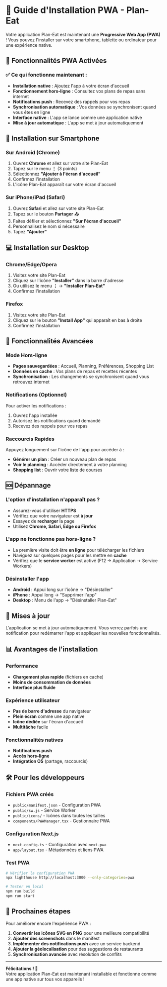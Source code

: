 # 📱 Guide d'Installation PWA - Plan-Eat

Votre application Plan-Eat est maintenant une **Progressive Web App (PWA)** ! Vous pouvez l'installer sur votre smartphone, tablette ou ordinateur pour une expérience native.

## 🎉 Fonctionnalités PWA Activées

### ✅ Ce qui fonctionne maintenant :
- **Installation native** : Ajoutez l'app à votre écran d'accueil
- **Fonctionnement hors-ligne** : Consultez vos plans de repas sans internet
- **Notifications push** : Recevez des rappels pour vos repas
- **Synchronisation automatique** : Vos données se synchronisent quand vous êtes en ligne
- **Interface native** : L'app se lance comme une application native
- **Mise à jour automatique** : L'app se met à jour automatiquement

## 📱 Installation sur Smartphone

### Sur Android (Chrome)
1. Ouvrez **Chrome** et allez sur votre site Plan-Eat
2. Tapez sur le menu **⋮** (3 points)
3. Sélectionnez **"Ajouter à l'écran d'accueil"**
4. Confirmez l'installation
5. L'icône Plan-Eat apparaît sur votre écran d'accueil

### Sur iPhone/iPad (Safari)
1. Ouvrez **Safari** et allez sur votre site Plan-Eat
2. Tapez sur le bouton **Partager** 📤
3. Faites défiler et sélectionnez **"Sur l'écran d'accueil"**
4. Personnalisez le nom si nécessaire
5. Tapez **"Ajouter"**

## 💻 Installation sur Desktop

### Chrome/Edge/Opera
1. Visitez votre site Plan-Eat
2. Cliquez sur l'icône **"Installer"** dans la barre d'adresse
3. Ou utilisez le menu **⋮** → **"Installer Plan-Eat"**
4. Confirmez l'installation

### Firefox
1. Visitez votre site Plan-Eat
2. Cliquez sur le bouton **"Install App"** qui apparaît en bas à droite
3. Confirmez l'installation

## 🔧 Fonctionnalités Avancées

### Mode Hors-ligne
- **Pages sauvegardées** : Accueil, Planning, Préférences, Shopping List
- **Données en cache** : Vos plans de repas et recettes récentes
- **Synchronisation** : Les changements se synchronisent quand vous retrouvez internet

### Notifications (Optionnel)
Pour activer les notifications :
1. Ouvrez l'app installée
2. Autorisez les notifications quand demandé
3. Recevez des rappels pour vos repas

### Raccourcis Rapides
Appuyez longuement sur l'icône de l'app pour accéder à :
- **Générer un plan** : Créer un nouveau plan de repas
- **Voir le planning** : Accéder directement à votre planning
- **Shopping list** : Ouvrir votre liste de courses

## 🆘 Dépannage

### L'option d'installation n'apparaît pas ?
- Assurez-vous d'utiliser **HTTPS**
- Vérifiez que votre navigateur est **à jour**
- Essayez de **recharger** la page
- Utilisez **Chrome, Safari, Edge ou Firefox**

### L'app ne fonctionne pas hors-ligne ?
- La première visite doit être **en ligne** pour télécharger les fichiers
- Naviguez sur quelques pages pour les mettre en **cache**
- Vérifiez que le **service worker** est activé (F12 → Application → Service Workers)

### Désinstaller l'app
- **Android** : Appui long sur l'icône → "Désinstaller"
- **iPhone** : Appui long → "Supprimer l'app"
- **Desktop** : Menu de l'app → "Désinstaller Plan-Eat"

## 🔄 Mises à jour

L'application se met à jour automatiquement. Vous verrez parfois une notification pour redémarrer l'app et appliquer les nouvelles fonctionnalités.

## 📊 Avantages de l'installation

### Performance
- **Chargement plus rapide** (fichiers en cache)
- **Moins de consommation de données**
- **Interface plus fluide**

### Expérience utilisateur
- **Pas de barre d'adresse** du navigateur
- **Plein écran** comme une app native
- **Icône dédiée** sur l'écran d'accueil
- **Multitâche** facile

### Fonctionnalités natives
- **Notifications push**
- **Accès hors-ligne**
- **Intégration OS** (partage, raccourcis)

## 🛠️ Pour les développeurs

### Fichiers PWA créés
- `public/manifest.json` - Configuration PWA
- `public/sw.js` - Service Worker
- `public/icons/` - Icônes dans toutes les tailles
- `components/PWAManager.tsx` - Gestionnaire PWA

### Configuration Next.js
- `next.config.ts` - Configuration avec `next-pwa`
- `app/layout.tsx` - Métadonnées et liens PWA

### Test PWA
```bash
# Vérifier la configuration PWA
npx lighthouse http://localhost:3000 --only-categories=pwa

# Tester en local
npm run build
npm run start
```

## 🎯 Prochaines étapes

Pour améliorer encore l'expérience PWA :
1. **Convertir les icônes SVG en PNG** pour une meilleure compatibilité
2. **Ajouter des screenshots** dans le manifest
3. **Implémenter des notifications push** avec un service backend
4. **Ajouter la géolocalisation** pour des suggestions de restaurants
5. **Synchronisation avancée** avec résolution de conflits

---

**Félicitations ! 🎉**  
Votre application Plan-Eat est maintenant installable et fonctionne comme une app native sur tous vos appareils !
